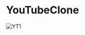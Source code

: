 # YouTubeClone
![YT1](https://github.com/NevenaMilojevic01/YouTubeClone/assets/118065254/755d818a-742d-4724-b6f4-2f5f5ea00b9f)
